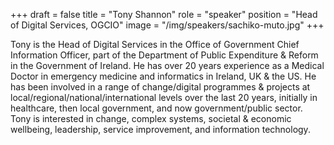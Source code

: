 +++
draft = false
title = "Tony Shannon"
role = "speaker"
position = "Head of Digital Services, OGCIO"
image = "/img/speakers/sachiko-muto.jpg"
+++

Tony is the Head of Digital Services in the Office of Government Chief Information Officer, part of the Department of Public Expenditure & Reform in the Government of Ireland. He has over 20 years experience as a Medical Doctor in emergency medicine and informatics in Ireland, UK & the US. He has been involved in a range of change/digital programmes & projects at local/regional/national/international levels over the last 20 years, initially in healthcare, then local government, and now government/public sector. Tony is interested in change, complex systems, societal & economic wellbeing, leadership, service improvement, and information technology.